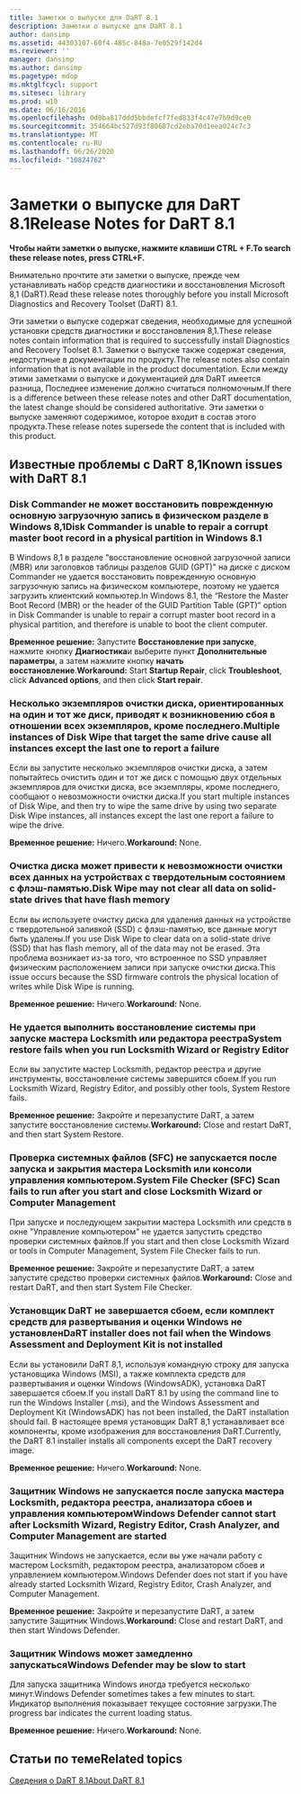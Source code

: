 ```yaml
---
title: Заметки о выпуске для DaRT 8.1
description: Заметки о выпуске для DaRT 8.1
author: dansimp
ms.assetid: 44303107-60f4-485c-848a-7e0529f142d4
ms.reviewer: ''
manager: dansimp
ms.author: dansimp
ms.pagetype: mdop
ms.mktglfcycl: support
ms.sitesec: library
ms.prod: w10
ms.date: 06/16/2016
ms.openlocfilehash: 0d0ba817ddd5bbdefcf7fed833f4c47e7b9d9ce0
ms.sourcegitcommit: 354664bc527d93f80687cd2eba70d1eea024c7c3
ms.translationtype: MT
ms.contentlocale: ru-RU
ms.lasthandoff: 06/26/2020
ms.locfileid: "10824762"
---
```

# <span data-ttu-id="ed530-103">Заметки о выпуске для DaRT 8.1</span><span class="sxs-lookup"><span data-stu-id="ed530-103">Release Notes for DaRT 8.1</span></span>


**<span data-ttu-id="ed530-104">Чтобы найти заметки о выпуске, нажмите клавиши CTRL + F.</span><span class="sxs-lookup"><span data-stu-id="ed530-104">To search these release notes, press CTRL+F.</span></span>**

<span data-ttu-id="ed530-105">Внимательно прочтите эти заметки о выпуске, прежде чем устанавливать набор средств диагностики и восстановления Microsoft 8,1 (DaRT).</span><span class="sxs-lookup"><span data-stu-id="ed530-105">Read these release notes thoroughly before you install Microsoft Diagnostics and Recovery Toolset (DaRT) 8.1.</span></span>

<span data-ttu-id="ed530-106">Эти заметки о выпуске содержат сведения, необходимые для успешной установки средств диагностики и восстановления 8,1.</span><span class="sxs-lookup"><span data-stu-id="ed530-106">These release notes contain information that is required to successfully install Diagnostics and Recovery Toolset 8.1.</span></span> <span data-ttu-id="ed530-107">Заметки о выпуске также содержат сведения, недоступные в документации по продукту.</span><span class="sxs-lookup"><span data-stu-id="ed530-107">The release notes also contain information that is not available in the product documentation.</span></span> <span data-ttu-id="ed530-108">Если между этими заметками о выпуске и документацией для DaRT имеется разница, Последнее изменение должно считаться полномочным.</span><span class="sxs-lookup"><span data-stu-id="ed530-108">If there is a difference between these release notes and other DaRT documentation, the latest change should be considered authoritative.</span></span> <span data-ttu-id="ed530-109">Эти заметки о выпуске заменяют содержимое, которое входит в состав этого продукта.</span><span class="sxs-lookup"><span data-stu-id="ed530-109">These release notes supersede the content that is included with this product.</span></span>

## <span data-ttu-id="ed530-110">Известные проблемы с DaRT 8,1</span><span class="sxs-lookup"><span data-stu-id="ed530-110">Known issues with DaRT 8.1</span></span>


### <span data-ttu-id="ed530-111">Disk Commander не может восстановить поврежденную основную загрузочную запись в физическом разделе в Windows 8,1</span><span class="sxs-lookup"><span data-stu-id="ed530-111">Disk Commander is unable to repair a corrupt master boot record in a physical partition in Windows 8.1</span></span>

<span data-ttu-id="ed530-112">В Windows 8,1 в разделе "восстановление основной загрузочной записи (MBR) или заголовков таблицы разделов GUID (GPT)" на диске с диском Commander не удается восстановить поврежденную основную загрузочную запись на физическом компьютере, поэтому не удается загрузить клиентский компьютер.</span><span class="sxs-lookup"><span data-stu-id="ed530-112">In Windows 8.1, the “Restore the Master Boot Record (MBR) or the header of the GUID Partition Table (GPT)” option in Disk Commander is unable to repair a corrupt master boot record in a physical partition, and therefore is unable to boot the client computer.</span></span>

<span data-ttu-id="ed530-113">**Временное решение:** Запустите **Восстановление при запуске**, нажмите кнопку **Диагностика**и выберите пункт **Дополнительные параметры**, а затем нажмите кнопку **начать восстановление**.</span><span class="sxs-lookup"><span data-stu-id="ed530-113">**Workaround:** Start **Startup Repair**, click **Troubleshoot**, click **Advanced options**, and then click **Start repair**.</span></span>

### <span data-ttu-id="ed530-114">Несколько экземпляров очистки диска, ориентированных на один и тот же диск, приводят к возникновению сбоя в отношении всех экземпляров, кроме последнего.</span><span class="sxs-lookup"><span data-stu-id="ed530-114">Multiple instances of Disk Wipe that target the same drive cause all instances except the last one to report a failure</span></span>

<span data-ttu-id="ed530-115">Если вы запустите несколько экземпляров очистки диска, а затем попытайтесь очистить один и тот же диск с помощью двух отдельных экземпляров для очистки диска, все экземпляры, кроме последнего, сообщают о невозможности очистки диска.</span><span class="sxs-lookup"><span data-stu-id="ed530-115">If you start multiple instances of Disk Wipe, and then try to wipe the same drive by using two separate Disk Wipe instances, all instances except the last one report a failure to wipe the drive.</span></span>

<span data-ttu-id="ed530-116">**Временное решение:** Ничего.</span><span class="sxs-lookup"><span data-stu-id="ed530-116">**Workaround:** None.</span></span>

### <span data-ttu-id="ed530-117">Очистка диска может привести к невозможности очистки всех данных на устройствах с твердотельным состоянием с флэш-памятью.</span><span class="sxs-lookup"><span data-stu-id="ed530-117">Disk Wipe may not clear all data on solid-state drives that have flash memory</span></span>

<span data-ttu-id="ed530-118">Если вы используете очистку диска для удаления данных на устройстве с твердотельной заливкой (SSD) с флэш-памятью, все данные могут быть удалены.</span><span class="sxs-lookup"><span data-stu-id="ed530-118">If you use Disk Wipe to clear data on a solid-state drive (SSD) that has flash memory, all of the data may not be erased.</span></span> <span data-ttu-id="ed530-119">Эта проблема возникает из-за того, что встроенное по SSD управляет физическим расположением записи при запуске очистки диска.</span><span class="sxs-lookup"><span data-stu-id="ed530-119">This issue occurs because the SSD firmware controls the physical location of writes while Disk Wipe is running.</span></span>

<span data-ttu-id="ed530-120">**Временное решение:** Ничего.</span><span class="sxs-lookup"><span data-stu-id="ed530-120">**Workaround:** None.</span></span>

### <span data-ttu-id="ed530-121">Не удается выполнить восстановление системы при запуске мастера Locksmith или редактора реестра</span><span class="sxs-lookup"><span data-stu-id="ed530-121">System restore fails when you run Locksmith Wizard or Registry Editor</span></span>

<span data-ttu-id="ed530-122">Если вы запустите мастер Locksmith, редактор реестра и другие инструменты, восстановление системы завершится сбоем.</span><span class="sxs-lookup"><span data-stu-id="ed530-122">If you run Locksmith Wizard, Registry Editor, and possibly other tools, System Restore fails.</span></span>

<span data-ttu-id="ed530-123">**Временное решение:** Закройте и перезапустите DaRT, а затем запустите восстановление системы.</span><span class="sxs-lookup"><span data-stu-id="ed530-123">**Workaround:** Close and restart DaRT, and then start System Restore.</span></span>

### <span data-ttu-id="ed530-124">Проверка системных файлов (SFC) не запускается после запуска и закрытия мастера Locksmith или консоли управления компьютером.</span><span class="sxs-lookup"><span data-stu-id="ed530-124">System File Checker (SFC) Scan fails to run after you start and close Locksmith Wizard or Computer Management</span></span>

<span data-ttu-id="ed530-125">При запуске и последующем закрытии мастера Locksmith или средств в окне "Управление компьютером" не удается запустить средство проверки системных файлов.</span><span class="sxs-lookup"><span data-stu-id="ed530-125">If you start and then close Locksmith Wizard or tools in Computer Management, System File Checker fails to run.</span></span>

<span data-ttu-id="ed530-126">**Временное решение:** Закройте и перезапустите DaRT, а затем запустите средство проверки системных файлов.</span><span class="sxs-lookup"><span data-stu-id="ed530-126">**Workaround:** Close and restart DaRT, and then start System File Checker.</span></span>

### <a href="" id="-------------dart-installer-does-not-fail-when-the-windows-assessment-and-deployment-kit-is-not-installed"></a> <span data-ttu-id="ed530-127">Установщик DaRT не завершается сбоем, если комплект средств для развертывания и оценки Windows не установлен</span><span class="sxs-lookup"><span data-stu-id="ed530-127">DaRT installer does not fail when the Windows Assessment and Deployment Kit is not installed</span></span>

<span data-ttu-id="ed530-128">Если вы установили DaRT 8,1, используя командную строку для запуска установщика Windows (MSI), а также комплекта средств для развертывания и оценки Windows (WindowsADK), установка DaRT завершается сбоем.</span><span class="sxs-lookup"><span data-stu-id="ed530-128">If you install DaRT 8.1 by using the command line to run the Windows Installer (.msi), and the Windows Assessment and Deployment Kit (WindowsADK) has not been installed, the DaRT installation should fail.</span></span> <span data-ttu-id="ed530-129">В настоящее время установщик DaRT 8,1 устанавливает все компоненты, кроме изображения для восстановления DaRT.</span><span class="sxs-lookup"><span data-stu-id="ed530-129">Currently, the DaRT 8.1 installer installs all components except the DaRT recovery image.</span></span>

<span data-ttu-id="ed530-130">**Временное решение:** Ничего.</span><span class="sxs-lookup"><span data-stu-id="ed530-130">**Workaround:** None.</span></span>

### <span data-ttu-id="ed530-131">Защитник Windows не запускается после запуска мастера Locksmith, редактора реестра, анализатора сбоев и управления компьютером</span><span class="sxs-lookup"><span data-stu-id="ed530-131">Windows Defender cannot start after Locksmith Wizard, Registry Editor, Crash Analyzer, and Computer Management are started</span></span>

<span data-ttu-id="ed530-132">Защитник Windows не запускается, если вы уже начали работу с мастером Locksmith, редактором реестра, анализатором сбоев и управлением компьютером.</span><span class="sxs-lookup"><span data-stu-id="ed530-132">Windows Defender does not start if you have already started Locksmith Wizard, Registry Editor, Crash Analyzer, and Computer Management.</span></span>

<span data-ttu-id="ed530-133">**Временное решение:** Закройте и перезапустите DaRT, а затем запустите Защитник Windows.</span><span class="sxs-lookup"><span data-stu-id="ed530-133">**Workaround:** Close and restart DaRT, and then start Windows Defender.</span></span>

### <span data-ttu-id="ed530-134">Защитник Windows может замедленно запускаться</span><span class="sxs-lookup"><span data-stu-id="ed530-134">Windows Defender may be slow to start</span></span>

<span data-ttu-id="ed530-135">Для запуска защитника Windows иногда требуется несколько минут.</span><span class="sxs-lookup"><span data-stu-id="ed530-135">Windows Defender sometimes takes a few minutes to start.</span></span> <span data-ttu-id="ed530-136">Индикатор выполнения показывает текущее состояние загрузки.</span><span class="sxs-lookup"><span data-stu-id="ed530-136">The progress bar indicates the current loading status.</span></span>

<span data-ttu-id="ed530-137">**Временное решение:** Ничего.</span><span class="sxs-lookup"><span data-stu-id="ed530-137">**Workaround:** None.</span></span>

## <span data-ttu-id="ed530-138">Статьи по теме</span><span class="sxs-lookup"><span data-stu-id="ed530-138">Related topics</span></span>


[<span data-ttu-id="ed530-139">Сведения о DaRT 8.1</span><span class="sxs-lookup"><span data-stu-id="ed530-139">About DaRT 8.1</span></span>](about-dart-81.md)

 

 





